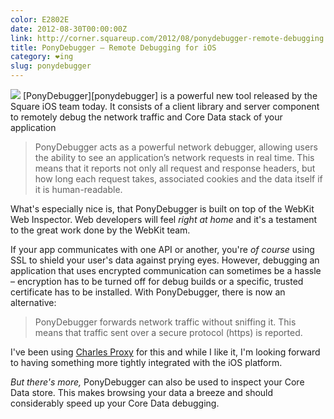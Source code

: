 ```yaml
---
color: E2802E
date: 2012-08-30T00:00:00Z
link: http://corner.squareup.com/2012/08/ponydebugger-remote-debugging.html
title: PonyDebugger – Remote Debugging for iOS
category: ❤ing
slug: ponydebugger
---
```


<img src="/img/ponydebugger.png" class="float right">
[PonyDebugger][ponydebugger] is a powerful new tool released by the Square iOS
team today. It consists of a client library and server component to remotely
debug the network traffic and Core Data stack of your application

> PonyDebugger acts as a powerful network debugger, allowing users the ability
> to see an application’s network requests in real time. This means that it
> reports not only all request and response headers, but how long each request
> takes, associated cookies and the data itself if it is human-readable.

What's especially nice is, that PonyDebugger is built on top of the WebKit Web
Inspector. Web developers will feel _right at home_ and it's a testament to the
great work done by the WebKit team.

If your app communicates with one API or another, you're _of course_ using SSL
to shield your user's data against prying eyes. However, debugging an
application that uses encrypted communication can sometimes be a hassle –
encryption has to be turned off for debug builds or a specific, trusted
certificate has to be installed. With PonyDebugger, there is now an alternative:

> PonyDebugger forwards network traffic without sniffing it. This means that
> traffic sent over a secure protocol (https) is reported.

I've been using [Charles Proxy][charles] for this and while I like it, I'm
looking forward to having something more tightly integrated with the iOS
platform.

_But there's more,_ PonyDebugger can also be used to inspect your Core Data
store. This makes browsing your data a breeze and should considerably speed up
your Core Data debugging.

[ponydebugger]: http://corner.squareup.com/2012/08/ponydebugger-remote-debugging.html
[charles]:      http://www.charlesproxy.com/
[soundcloud]:   http://itunes.apple.com/en/app/soundcloud/id336353151
